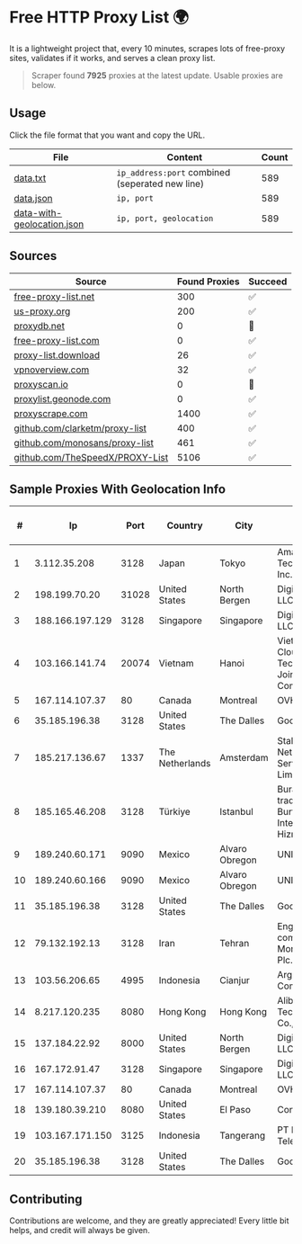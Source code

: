 
# Free HTTP Proxy List 🌍

It is a lightweight project that, every 10 minutes, scrapes lots of free-proxy sites, validates if it works, and serves a clean proxy list.


> Scraper found **7925** proxies at the latest update. Usable proxies are below.

## Usage

Click the file format that you want and copy the URL.


|File|Content|Count|
|----|-------|-----|
|[data.txt](https://raw.githubusercontent.com/themiralay/Proxy-List-World/master/data.txt)|`ip_address:port` combined (seperated new line)|589|
|[data.json](https://raw.githubusercontent.com/themiralay/Proxy-List-World/master/data.json)|`ip, port`|589|
|[data-with-geolocation.json](https://raw.githubusercontent.com/themiralay/Proxy-List-World/master/data-with-geolocation.json)|`ip, port, geolocation`|589|

## Sources

|Source|Found Proxies|Succeed|
|------|-------------|-------|
|[free-proxy-list.net](https://free-proxy-list.net)|300|✅|
|[us-proxy.org](https://www.us-proxy.org)|200|✅|
|[proxydb.net](http://proxydb.net)|0|🚫|
|[free-proxy-list.com](https://free-proxy-list.com/?page=&port=&type%5B%5D=http&type%5B%5D=https&up_time=0&search=Search)|0|✅|
|[proxy-list.download](https://www.proxy-list.download/HTTP)|26|✅|
|[vpnoverview.com](https://vpnoverview.com/privacy/anonymous-browsing/free-proxy-servers)|32|✅|
|[proxyscan.io](https://www.proxyscan.io)|0|🚫|
|[proxylist.geonode.com](https://proxylist.geonode.com/api/proxy-list?limit=300&page=1&sort_by=lastChecked&sort_type=desc&protocols=http,https)|0|✅|
|[proxyscrape.com](https://api.proxyscrape.com/v2/?request=displayproxies&protocol=http&timeout=10000&country=all&ssl=all&anonymity=all)|1400|✅|
|[github.com/clarketm/proxy-list](https://raw.githubusercontent.com/clarketm/proxy-list/master/proxy-list-raw.txt)|400|✅|
|[github.com/monosans/proxy-list](https://raw.githubusercontent.com/monosans/proxy-list/main/proxies/http.txt)|461|✅|
|[github.com/TheSpeedX/PROXY-List](https://raw.githubusercontent.com/TheSpeedX/PROXY-List/master/http.txt)|5106|✅|


## Sample Proxies With Geolocation Info

|#|Ip|Port|Country|City|Internet Service Provider|
|-|--|----|-------|----|-------------------------|
|1|3.112.35.208|3128|Japan|Tokyo|Amazon Technologies Inc.|
|2|198.199.70.20|31028|United States|North Bergen|DigitalOcean, LLC|
|3|188.166.197.129|3128|Singapore|Singapore|DigitalOcean, LLC|
|4|103.166.141.74|20074|Vietnam|Hanoi|Viet NAM Cloud Technology Joint Stock Company|
|5|167.114.107.37|80|Canada|Montreal|OVH SAS|
|6|35.185.196.38|3128|United States|The Dalles|Google LLC|
|7|185.217.136.67|1337|The Netherlands|Amsterdam|Stallion Network Services Limited|
|8|185.165.46.208|3128|Türkiye|Istanbul|Burak Buylu trading as BurtiNET Internet Hizmetleri|
|9|189.240.60.171|9090|Mexico|Alvaro Obregon|UNINET|
|10|189.240.60.166|9090|Mexico|Alvaro Obregon|UNINET|
|11|35.185.196.38|3128|United States|The Dalles|Google LLC|
|12|79.132.192.13|3128|Iran|Tehran|Engineering company Morva System Plc.|
|13|103.56.206.65|4995|Indonesia|Cianjur|Argon Data Communication|
|14|8.217.120.235|8080|Hong Kong|Hong Kong|Alibaba (US) Technology Co., Ltd.|
|15|137.184.22.92|8000|United States|North Bergen|DigitalOcean, LLC|
|16|167.172.91.47|3128|Singapore|Singapore|DigitalOcean, LLC|
|17|167.114.107.37|80|Canada|Montreal|OVH SAS|
|18|139.180.39.210|8080|United States|El Paso|Conterra|
|19|103.167.171.150|3125|Indonesia|Tangerang|PT Rajeg Media Telekomunikasi|
|20|35.185.196.38|3128|United States|The Dalles|Google LLC|



## Contributing

Contributions are welcome, and they are greatly appreciated! Every
little bit helps, and credit will always be given.

